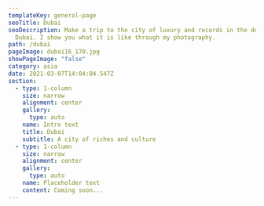 ```yaml
---
templateKey: general-page
seoTitle: Dubai
seoDescription: Make a trip to the city of luxury and records in the desert -
  Dubai. I show you what it is like through my photography.
path: /dubai
pageImage: dubai16_170.jpg
showPageImage: "false"
category: asia
date: 2021-03-07T14:04:04.547Z
section:
  - type: 1-column
    size: narrow
    alignment: center
    gallery:
      type: auto
    name: Intro text
    title: Dubai
    subtitle: A city of riches and culture
  - type: 1-column
    size: narrow
    alignment: center
    gallery:
      type: auto
    name: Placeholder text
    content: Coming soon...
---
```

